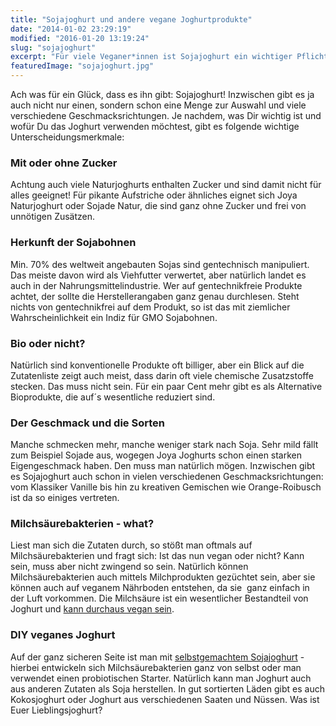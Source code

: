 ```yaml
---
title: "Sojajoghurt und andere vegane Joghurtprodukte"
date: "2014-01-02 23:29:19"
modified: "2016-01-20 13:19:24"
slug: "sojajoghurt"
excerpt: "Für viele Veganer*innen ist Sojajoghurt ein wichtiger Pflichtposten im Kühlschrank. Inzwischen gibt es sie in fast jedem Supermarkt und die Auswahl wird immer größer."
featuredImage: "sojajoghurt.jpg"
---
```


Ach was für ein Glück, dass es ihn gibt: Sojajoghurt! Inzwischen gibt es ja auch nicht nur einen, sondern schon eine Menge zur Auswahl und viele verschiedene Geschmacksrichtungen. Je nachdem, was Dir wichtig ist und wofür Du das Joghurt verwenden möchtest, gibt es folgende wichtige Unterscheidungsmerkmale:

### Mit oder ohne Zucker

Achtung auch viele Naturjoghurts enthalten Zucker und sind damit nicht für alles geeignet! Für pikante Aufstriche oder ähnliches eignet sich Joya Naturjoghurt oder Sojade Natur, die sind ganz ohne Zucker und frei von unnötigen Zusätzen.

### Herkunft der Sojabohnen

Min. 70% des weltweit angebauten Sojas sind gentechnisch manipuliert. Das meiste davon wird als Viehfutter verwertet, aber natürlich landet es auch in der Nahrungsmittelindustrie. Wer auf gentechnikfreie Produkte achtet, der sollte die Herstellerangaben ganz genau durchlesen. Steht nichts von gentechnikfrei auf dem Produkt, so ist das mit ziemlicher Wahrscheinlichkeit ein Indiz für GMO Sojabohnen.

### Bio oder nicht?

Natürlich sind konventionelle Produkte oft billiger, aber ein Blick auf die Zutatenliste zeigt auch meist, dass darin oft viele chemische Zusatzstoffe stecken. Das muss nicht sein. Für ein paar Cent mehr gibt es als Alternative Bioprodukte, die auf´s wesentliche reduziert sind.

### Der Geschmack und die Sorten

Manche schmecken mehr, manche weniger stark nach Soja. Sehr mild fällt zum Beispiel Sojade aus, wogegen Joya Joghurts schon einen starken Eigengeschmack haben. Den muss man natürlich mögen. Inzwischen gibt es Sojajoghurt auch schon in vielen verschiedenen Geschmacksrichtungen: vom Klassiker Vanille bis hin zu kreativen Gemischen wie Orange-Roibusch ist da so einiges vertreten.

### Milchsäurebakterien - what?

Liest man sich die Zutaten durch, so stößt man oftmals auf Milchsäurebakterien und fragt sich: Ist das nun vegan oder nicht? Kann sein, muss aber nicht zwingend so sein. Natürlich können Milchsäurebakterien auch mittels Milchprodukten gezüchtet sein, aber sie können auch auf veganem Nährboden entstehen, da sie  ganz einfach in der Luft vorkommen. Die Milchsäure ist ein wesentlicher Bestandteil von Joghurt und [kann durchaus vegan sein](https://www.veganblatt.com/milchsaure).

### DIY veganes Joghurt

Auf der ganz sicheren Seite ist man mit [selbstgemachtem Sojajoghurt](http://tierrechtskochbuch.de/rezepte/sojajoghurt) - hierbei entwickeln sich Milchsäurebakterien ganz von selbst oder man verwendet einen probiotischen Starter. Natürlich kann man Joghurt auch aus anderen Zutaten als Soja herstellen. In gut sortierten Läden gibt es auch Kokosjoghurt oder Joghurt aus verschiedenen Saaten und Nüssen. Was ist Euer Lieblingsjoghurt?